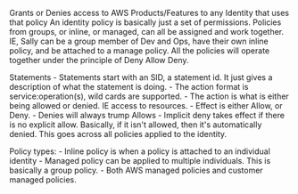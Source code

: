 Grants or Denies access to AWS Products/Features to any Identity that uses that policy
	An identity policy is basically just a set of permissions.
	Policies from groups, or inline, or managed, can all be assigned and work together. IE, Sally can be a group member of Dev and Ops, have their own inline policy, and be attached to a manage policy. All the policies will operate together under the principle of Deny Allow Deny.

Statements
	- Statements start with an SID, a statement id. It just gives a description of what the statement is doing.
	- The action format is service:operation(s), wild cards are supported.
		- The action is what is either being allowed or denied. IE access to resources.
	- Effect is either Allow, or Deny.
		- Denies will always trump Allows
		- Implicit deny takes effect if there is no explicit allow. Basically, if it isn't allowed, then it's automatically denied. This goes across all policies applied to the identity.

Policy types:
	- Inline policy is when a policy is attached to an individual identity
	- Managed policy can be applied to multiple individuals. This is basically a group policy.
		- Both AWS managed policies and customer managed policies.
